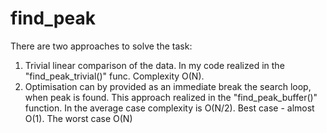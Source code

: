 # find_peak

There are two approaches to solve the task:
1. Trivial linear comparison of the data. In my code realized in the "find_peak_trivial()" func. Complexity O(N).
2. Optimisation can by provided as an immediate break the search loop, when peak is found. This approach realized in the "find_peak_buffer()" function. In the average case complexity is O(N/2). Best case - almost O(1). The worst case O(N)